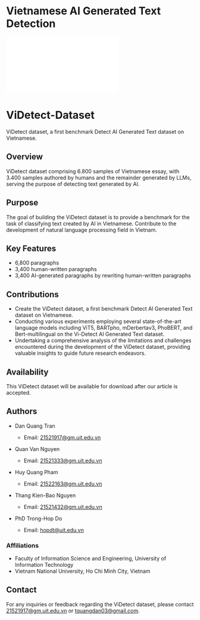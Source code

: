 Vietnamese AI Generated Text Detection
=====

![examples](model.pdf)

# ViDetect-Dataset

ViDetect dataset, a first benchmark Detect AI Generated Text dataset on Vietnamese.

## Overview

ViDetect dataset comprising 6.800 samples of Vietnamese essay, with 3.400 samples authored by humans and the remainder generated by LLMs, serving the purpose of detecting text generated by AI.

## Purpose
The goal of building the ViDetect dataset is to provide a benchmark for the task of classifying text created by AI in Vietnamese. Contribute to the development of natural language processing field in Vietnam.

## Key Features
- 6,800 paragraphs
- 3,400 human-written paragraphs
- 3,400 AI-generated paragraphs by rewriting human-written paragraphs

## Contributions
- Create the ViDetect dataset, a first benchmark Detect AI Generated Text dataset on Vietnamese.
- Conducting various experiments employing several state-of-the-art language models including ViT5, BARTpho, mDerbertav3, PhoBERT, and Bert-multilingual on the Vi-Detect AI Generated Text dataset.
- Undertaking a comprehensive analysis of the limitations and challenges encountered during the development of the ViDetect dataset, providing valuable insights to guide future research endeavors.

## Availability
This ViDetect dataset will be available for download after our article is accepted.

## Authors
- Dan Quang Tran
  - Email: [21521917@gm.uit.edu.vn](mailto:21521917@gm.uit.edu.vn)

- Quan Van Nguyen
  - Email: [21521333@gm.uit.edu.vn](mailto:21521333@gm.uit.edu.vn)

- Huy Quang Pham
  - Email: [21522163@gm.uit.edu.vn](mailto:21522163@gm.uit.edu.vn)

- Thang Kien-Bao Nguyen
  - Email: [21521432@gm.uit.edu.vn](mailto:21521432@gm.uit.edu.vn)

- PhD Trong-Hop Do
  - Email: [hopdt@uit.edu.vn](mailto:hopdt@uit.edu.vn)

### Affiliations

- Faculty of Information Science and Engineering, University of Information Technology
- Vietnam National University, Ho Chi Minh City, Vietnam

## Contact

For any inquiries or feedback regarding the ViDetect dataset, please contact  [21521917@gm.uit.edu.vn](mailto:21521917@gm.uit.edu.vn) or [tquangdan03@gmail.com](mailto:tquangdan03@gmail.com).
